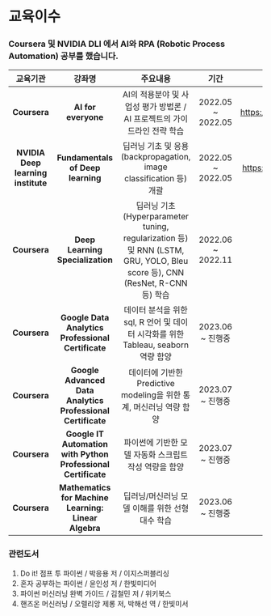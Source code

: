 # 교육이수

### **Coursera** 및 **NVIDIA DLI** 에서 AI와 RPA (Robotic Process Automation) 공부를 했습니다.

| 교육기관    | 강좌명          | 주요내용          |기간                            | 수료증   |
 :-----------: | :---------------: |:----------------:|:------------------------------:| :----------:|
|    **Coursera**  | **AI for everyone** | AI의 적용분야 및 사업성 평가 방법론 / AI 프로젝트의 가이드라인 전략 학습 | 2022.05 ~ 2022.05 | https://www.coursera.org/account/accomplishments/certificate/HKVAWDUMET2S |
|    **NVIDIA Deep learning institute**    | **Fundamentals of Deep learning** | 딥러닝 기초 및 응용 (backpropagation, image classification 등) 개괄 | 2022.05 ~ 2022.05 | https://courses.nvidia.com/certificates/1bcdc277b14c48bebec4ad0ebe8bbdad/ |
|   **Coursera**    | **Deep Learning Specialization** | 딥러닝 기초 (Hyperparameter tuning, regularization 등) 및 RNN (LSTM, GRU, YOLO, Bleu score 등), CNN (ResNet, R-CNN 등) 학습 | 2022.06 ~ 2022.11 | https://coursera.org/share/aeec8bb5be59489c3fdadb17534e4241 |
|   **Coursera**    | **Google Data Analytics Professional Certificate**  | 데이터 분석을 위한 sql, R 언어 및 데이터 시각화를 위한 Tableau, seaborn 역량 함양 | 2023.06 ~ 진행중 | N/A |
|   **Coursera**    | **Google Advanced Data Analytics Professional Certificate**  | 데이터에 기반한 Predictive modeling을 위한 통계, 머신러닝 역량 함양 | 2023.07 ~ 진행중 | N/A |
|   **Coursera**    | **Google IT Automation with Python Professional Certificate**  | 파이썬에 기반한 모델 자동화 스크립트 작성 역량을 함양 | 2023.07 ~ 진행중 | N/A |
|   **Coursera**    | **Mathematics for Machine Learning: Linear Algebra**  | 딥러닝/머신러닝 모델 이해를 위한 선형대수 학습 | 2023.06 ~ 진행중 | N/A |

### 관련도서
1. Do it! 점프 투 파이썬 / 박응용 저 / 이지스퍼블리싱
2. 혼자 공부하는 파이썬 / 윤인성 저 / 한빛미디어
3. 파이썬 머신러닝 완벽 가이드 / 김철민 저 / 위키북스
4. 핸즈온 머신러닝 / 오렐리앙 제롱 저, 박해선 역 / 한빛미서